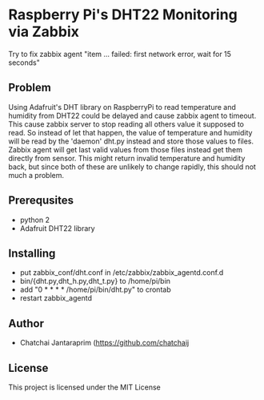 # Raspberry Pi's DHT22 Monitoring via Zabbix

Try to fix zabbix agent "item ... failed: first network error, wait for 15 seconds"

## Problem

Using Adafruit's DHT library on RaspberryPi to read temperature and humidity from
DHT22 could be delayed and cause zabbix agent to timeout. This cause zabbix server
to stop reading all others value it supposed to read. So instead of let that happen,
the value of temperature and humidity will be read by the 'daemon' dht.py instead
and store those values to files. Zabbix agent will get last valid values from those
files instead get them directly from sensor. This might return invalid temperature
and humidity back, but since both of these are unlikely to change rapidly, this
should not much a problem.

## Prerequsites
* python 2
* Adafruit DHT22 library

## Installing
* put zabbix\_conf/dht.conf in /etc/zabbix/zabbix\_agentd.conf.d
* bin/{dht.py,dht\_h.py,dht\_t.py} to /home/pi/bin
* add "0 * * * * /home/pi/bin/dht.py" to crontab
* restart zabbix\_agentd

## Author
* Chatchai Jantaraprim (https://github.com/chatchaij

## License
This project is licensed under the MIT License
